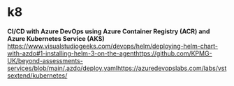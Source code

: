 # k8


**CI/CD with Azure DevOps using Azure Container Registry (ACR) and Azure Kubernetes Service (AKS)**
https://www.visualstudiogeeks.com/devops/helm/deploying-helm-chart-with-azdo#1-installing-helm-3-on-the-agenthttps://github.com/KPMG-UK/beyond-assessments-services/blob/main/.azdo/deploy.yamlhttps://azuredevopslabs.com/labs/vstsextend/kubernetes/
